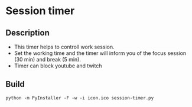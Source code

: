 # Session timer

## Description
- This timer helps to controll work session.
- Set the working time and the timer will inform you of the focus session (30 min) and break (5 min).
- Timer can block youtube and twitch


## Build
```
python -m PyInstaller -F -w -i icon.ico session-timer.py
```
